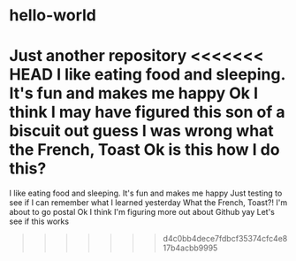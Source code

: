 # hello-world
Just another repository 
<<<<<<< HEAD
I like eating food and sleeping. It's fun and makes me happy
Ok I think I may have figured this son of a biscuit out
guess I was wrong what the French, Toast 
Ok is this how I do this?
=======
I like eating food and sleeping. It's fun and makes me happy 
Just testing to see if I can remember what I learned yesterday
What the French, Toast?!
I'm about to go postal
Ok I think I'm figuring more out about Github yay
Let's see if this works 
>>>>>>> d4c0bb4dece7fdbcf35374cfc4e817b4acbb9995
